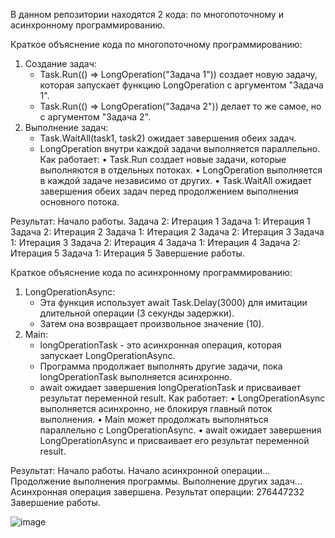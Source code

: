 В данном репозитории находятся 2 кода: по многопоточному и асинхронному программированию. 

Краткое объяснение кода по многопоточному программированию:
1. Создание задач:
    *  Task.Run(() => LongOperation("Задача 1"))  создает новую задачу, которая запускает функцию  LongOperation  с  аргументом "Задача 1".
    *  Task.Run(() => LongOperation("Задача 2"))  делает то же самое, но с аргументом "Задача 2".
2. Выполнение задач:
    *  Task.WaitAll(task1, task2)  ожидает завершения обеих задач.
    *  LongOperation  внутри каждой задачи  выполняется  параллельно.
Как работает:
•  Task.Run  создает  новые  задачи,  которые  выполняются  в  отдельных  потоках.
•  LongOperation  выполняется  в  каждой  задаче  независимо  от  других.
•  Task.WaitAll  ожидает  завершения  обеих  задач  перед  продолжением  выполнения  основного  потока.

Результат:
Начало работы.
Задача 2: Итерация 1
Задача 1: Итерация 1
Задача 2: Итерация 2
Задача 1: Итерация 2
Задача 2: Итерация 3
Задача 1: Итерация 3
Задача 2: Итерация 4
Задача 1: Итерация 4
Задача 2: Итерация 5
Задача 1: Итерация 5
Завершение работы.

Краткое объяснение кода по асинхронному программированию:
1. LongOperationAsync:
   * Эта функция использует await Task.Delay(3000) для имитации длительной операции (3 секунды задержки).
   * Затем она возвращает произвольное значение (10).
2. Main:
   * longOperationTask - это асинхронная операция, которая запускает LongOperationAsync.
   * Программа продолжает выполнять другие задачи, пока longOperationTask выполняется асинхронно.
   * await ожидает завершения longOperationTask и присваивает результат переменной result.
Как работает:
• LongOperationAsync  выполняется  асинхронно,  не  блокируя  главный  поток  выполнения. 
•  Main  может  продолжать  выполняться  параллельно  с  LongOperationAsync.
•  await  ожидает  завершения  LongOperationAsync  и  присваивает  его  результат  переменной  result.

Результат:
Начало работы.
Начало асинхронной операции...
Продолжение выполнения программы.
Выполнение других задач...
Асинхронная операция завершена.
Результат операции: 276447232
Завершение работы.


![image](https://github.com/user-attachments/assets/7962e852-3c36-453c-8837-1aa528cd4a4f)



